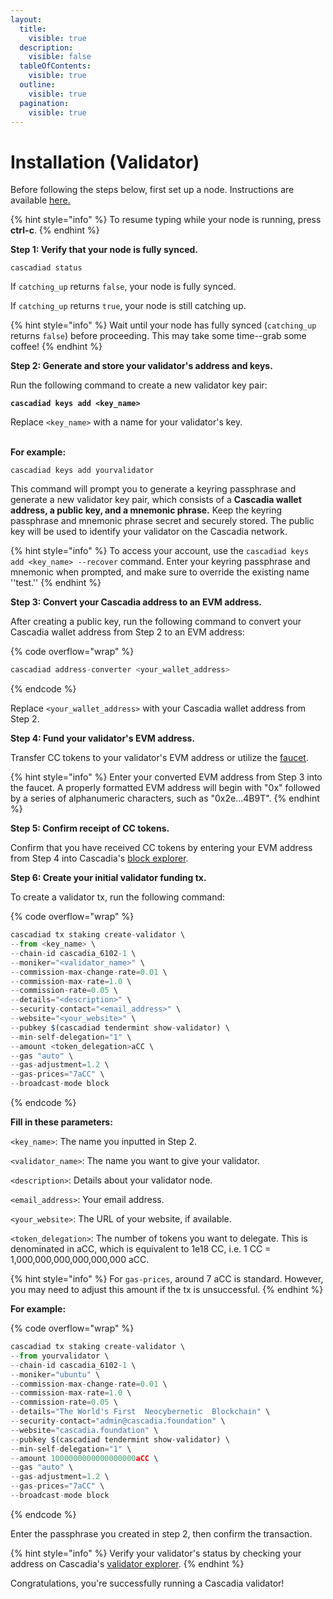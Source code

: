 ```yaml
---
layout:
  title:
    visible: true
  description:
    visible: false
  tableOfContents:
    visible: true
  outline:
    visible: true
  pagination:
    visible: true
---
```


# Installation (Validator)

Before following the steps below, first set up a node.  Instructions are available [here](installation-node/)[.](https://cascadia.gitbook.io/gitbook/validators/install-your-node)

{% hint style="info" %}
To resume typing while your node is running, press **ctrl-c**.
{% endhint %}



**Step 1: Verify that your node is fully synced.**

```
cascadiad status
```

If `catching_up` returns `false`, your node is fully synced.

If `catching_up` returns `true`, your node is still catching up.

{% hint style="info" %}
Wait until your node has fully synced (`catching_up` returns `false`) before proceeding.  This may take some time--grab some coffee!
{% endhint %}



**Step 2: Generate and store your validator's address and keys.**

Run the following command to create a new validator key pair:

<pre class="language-javascript"><code class="lang-javascript"><strong>cascadiad keys add &#x3C;key_name>
</strong></code></pre>

Replace `<key_name>` with a name for your validator's key.

\
**For example:**

```
cascadiad keys add yourvalidator
```

This command will prompt you to generate a keyring passphrase and generate a new validator key pair, which consists of a **Cascadia wallet address, a public key, and a mnemonic phrase.** Keep the keyring passphrase and mnemonic phrase secret and securely stored. The public key will be used to identify your validator on the Cascadia network.

{% hint style="info" %}
To access your account, use the `cascadiad keys add <key_name> --recover` command.  Enter your keyring passphrase and mnemonic when prompted, and make sure to override the existing name ''test.''
{% endhint %}



**Step 3: Convert your Cascadia address to an EVM address.**

After creating a public key, run the following command to convert your Cascadia wallet address from Step 2 to an EVM address:

{% code overflow="wrap" %}
```javascript
cascadiad address-converter <your_wallet_address>
```
{% endcode %}

Replace `<your_wallet_address>` with your Cascadia wallet address from Step 2.



**Step 4: Fund your validator's EVM address.**

Transfer CC tokens to your validator's EVM address or utilize the [faucet](https://www.cascadia.foundation/faucet). &#x20;

{% hint style="info" %}
Enter your converted EVM address from Step 3 into the faucet. A properly formatted EVM address will begin with "0x" followed by a series of alphanumeric characters, such as "0x2e...4B9T".
{% endhint %}



**Step 5: Confirm receipt of CC tokens.**

Confirm that you have received CC tokens by entering your EVM address from Step 4 into Cascadia's [block explorer](https://explorer.cascadia.foundation/).



**Step 6: Create your initial validator funding tx.**

To create a validator tx, run the following command:

{% code overflow="wrap" %}
```javascript
cascadiad tx staking create-validator \
--from <key_name> \
--chain-id cascadia_6102-1 \
--moniker="<validator_name>" \
--commission-max-change-rate=0.01 \
--commission-max-rate=1.0 \
--commission-rate=0.05 \
--details="<description>" \
--security-contact="<email_address>" \
--website="<your_website>" \
--pubkey $(cascadiad tendermint show-validator) \
--min-self-delegation="1" \
--amount <token_delegation>aCC \
--gas "auto" \
--gas-adjustment=1.2 \
--gas-prices="7aCC" \
--broadcast-mode block
```
{% endcode %}

**Fill in these parameters:**

`<key_name>`: The name you inputted in Step 2.

`<validator_name>`: The name you want to give your validator.

`<description>`: Details about your validator node.

`<email_address>`: Your email address.

`<your_website>`: The URL of your website, if available.

`<token_delegation>`: The number of tokens you want to delegate. This is denominated in aCC, which is equivalent to 1e18 CC, i.e. 1 CC = 1,000,000,000,000,000,000 aCC.

{% hint style="info" %}
For `gas-prices`, around 7 aCC is standard. However, you may need to adjust this amount if the tx is unsuccessful.
{% endhint %}

**For example:**

{% code overflow="wrap" %}
```javascript
cascadiad tx staking create-validator \
--from yourvalidator \
--chain-id cascadia_6102-1 \
--moniker="ubuntu" \
--commission-max-change-rate=0.01 \
--commission-max-rate=1.0 \
--commission-rate=0.05 \
--details="The World's First  Neocybernetic  Blockchain" \
--security-contact="admin@cascadia.foundation" \
--website="cascadia.foundation" \
--pubkey $(cascadiad tendermint show-validator) \
--min-self-delegation="1" \
--amount 1000000000000000000aCC \
--gas "auto" \
--gas-adjustment=1.2 \
--gas-prices="7aCC" \
--broadcast-mode block
```
{% endcode %}

Enter the passphrase you created in step 2, then confirm the transaction.

{% hint style="info" %}
Verify your validator's status by checking your address on Cascadia's [validator explorer](https://validator.cascadia.foundation/validators).
{% endhint %}



Congratulations, you're successfully running a Cascadia validator!
